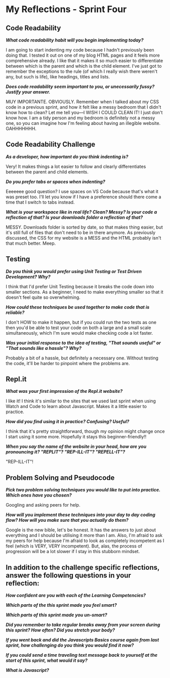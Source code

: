 # My Reflections - Sprint Four 

## Code Readability

**_What code readability habit will you begin implementing today?_**

I am going to start indenting my code because I hadn't previously been doing that. I tested it out on one of my blog HTML pages and it feels more comprehensive already. I like that it makes it so much easier to differentiate between which is the parent and which is the child element. I've just got to remember the exceptions to the rule (of which I really wish there weren't any, but such is life), like headings, titles and lists.

**_Does code readability seem important to you, or unecessarily fussy? Justify your answer._**

MUY IMPORTANTE. OBVIOUSLY. Remember when I talked about my CSS code in a previous sprint, and how it felt like a messy bedroom that I didn't know how to clean? Let me tell you––I WISH I COULD CLEAN IT! I just don't know how. I am a tidy person and my bedroom is definitely not a messy one, so you can imagine how I'm feeling about having an illegible website. GAHHHHHHH.

## Code Readability Challenge

**_As a developer, how important do you think indenting is?_**

Very! It makes things a lot easier to follow and clearly differentiates between the parent and child elements. 

**_Do you prefer tabs or spaces when indenting?_**

Eeeeeee good question? I use spaces on VS Code because that's what it was preset too. I'll let you know if I have a preference should there come a time that I switch to tabs instead. 

**_What is your workspace like in real life? Clean? Messy? Is your code a reflection of that? Is your downloads folder a reflection of that?_**

MESSY. Downloads folder is sorted by date, so that makes thing easier, but it's still full of files that don't need to be in there anymore. As previously discussed, the CSS for my website is a MESS and the HTML probably isn't that much better. Meep. 

## Testing

**_Do you think you would prefer using Unit Testing or Test Driven Development? Why?_**

I think that I'd prefer Unit Testing because it breaks the code down into smaller sections. As a beginner, I need to make everything smaller so that it doesn't feel quite so overwhelming. 

**_How could these techniques be used together to make code that is reliable?_**

I don't HOW to make it happen, but if you could run the two tests as one then you'd be able to test your code on both a large and a small scale simultaneously, which I'm sure would make checking code a lot faster.

**_Was your initial response to the idea of testing, "That sounds useful" or "That sounds like a hassle"? Why?_**

Probably a bit of a hassle, but definitely a necessary one. Without testing the code, it'll be harder to pinpoint where the problems are. 

## Repl.it

**_What was your first impression of the Repl.it website?_**

I like it! I think it's similar to the sites that we used last sprint when using Watch and Code to learn about Javascript. Makes it a little easier to practice. 

**_How did you find using it in practice? Confusing? Useful?_**

I think that it's pretty straightforward, though my opinion might change once I start using it some more. Hopefully it stays this beginner-friendly!!

**_When you say the name of the website in your head, how are you pronouncing it? "REPLIT"? "REP-ILL-IT"? "REPELL-IT"?_**

"REP-ILL-IT"!

## Problem Solving and Pseudocode

**_Pick two problem solving techniques you would like to put into practice. Which ones have you chosen?_**

Googling and asking peers for help. 

**_How will you implement these techniques into your day to day coding flow? How will you make sure that you actually do them?_**

Google is the new bible, let's be honest. It has the answers to just about everything and I should be utilising it more than I am. Also, I'm afraid to ask my peers for help because I'm afraid to look as completely incompetent as I feel (which is VERY, VERY incompetent). But, alas, the process of progression will be a lot slower if I stay in this stubborn mindset.

## In addition to the challenge specific reflections, answer the following questions in your reflection:

**_How confident are you with each of the Learning Competencies?_**



**_Which parts of the this sprint made you feel smart?_**



**_Which parts of this sprint made you un-smart?_**



**_Did you remember to take regular breaks away from your screen during this sprint? How often? Did you stretch your body?_**



**_If you went back and did the Javascripts Basics course again from last sprint, how challenging do you think you would find it now?_**



**_If you could send a time traveling text message back to yourself at the start of this sprint, what would it say?_**



**_What is Javascript?_**